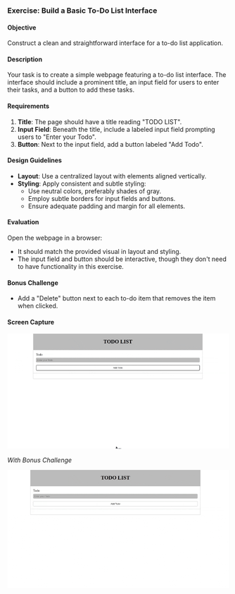 ### **Exercise: Build a Basic To-Do List Interface**

#### **Objective**

Construct a clean and straightforward interface for a to-do list application.

#### **Description**

Your task is to create a simple webpage featuring a to-do list interface. The interface should include a prominent title, an input field for users to enter their tasks, and a button to add these tasks.

#### **Requirements**

1. **Title**: The page should have a title reading "TODO LIST".
2. **Input Field**: Beneath the title, include a labeled input field prompting users to "Enter your Todo".
3. **Button**: Next to the input field, add a button labeled "Add Todo".

#### **Design Guidelines**

- **Layout**: Use a centralized layout with elements aligned vertically.
- **Styling**: Apply consistent and subtle styling:
  - Use neutral colors, preferably shades of gray.
  - Employ subtle borders for input fields and buttons.
  - Ensure adequate padding and margin for all elements.

#### **Evaluation**

Open the webpage in a browser:

- It should match the provided visual in layout and styling.
- The input field and button should be interactive, though they don't need to have functionality in this exercise.

#### **Bonus Challenge**

- Add a "Delete" button next to each to-do item that removes the item when clicked.

#### **Screen Capture**

![capture](./capture.gif)

*With Bonus Challenge*

![capture](./capture2.gif)
